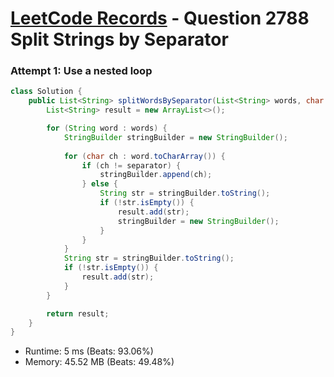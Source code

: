 # [LeetCode Records](../../README.md) - Question 2788 Split Strings by Separator

### Attempt 1: Use a nested loop
```java
class Solution {
    public List<String> splitWordsBySeparator(List<String> words, char separator) {
        List<String> result = new ArrayList<>();

        for (String word : words) {
            StringBuilder stringBuilder = new StringBuilder();
            
            for (char ch : word.toCharArray()) {
                if (ch != separator) {
                    stringBuilder.append(ch);
                } else {
                    String str = stringBuilder.toString();
                    if (!str.isEmpty()) {
                        result.add(str);
                        stringBuilder = new StringBuilder();
                    }
                }
            }
            String str = stringBuilder.toString();
            if (!str.isEmpty()) {
                result.add(str);
            }
        }

        return result;
    }
}
```
- Runtime: 5 ms (Beats: 93.06%)
- Memory: 45.52 MB (Beats: 49.48%)

<br>
